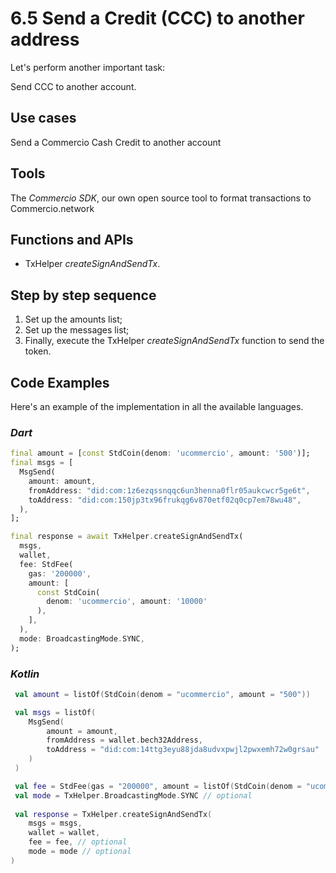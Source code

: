 # 6.5 Send a Credit (CCC) to another address

Let's perform another important task:

Send CCC to another account.

## Use cases

Send a Commercio Cash Credit to another account

## Tools

The _Commercio SDK_, our own open source tool to format transactions to Commercio.network

## Functions and APIs

- TxHelper _createSignAndSendTx_.

## Step by step sequence

1. Set up the amounts list;
2. Set up the messages list;
3. Finally, execute the TxHelper _createSignAndSendTx_ function to send the token.

## Code Examples

Here's an example of the implementation in all the available languages.

### _Dart_

```dart
final amount = [const StdCoin(denom: 'ucommercio', amount: '500')];
final msgs = [
  MsgSend(
    amount: amount,
    fromAddress: "did:com:1z6ezqssnqqc6un3henna0flr05aukcwcr5ge6t",
    toAddress: "did:com:150jp3tx96frukqg6v870etf02q0cp7em78wu48",
  ),
];

final response = await TxHelper.createSignAndSendTx(
  msgs,
  wallet,
  fee: StdFee(
    gas: '200000',
    amount: [
      const StdCoin(
        denom: 'ucommercio', amount: '10000'
      ),
    ],
  ),
  mode: BroadcastingMode.SYNC,
);
```

### _Kotlin_

```kotlin
 val amount = listOf(StdCoin(denom = "ucommercio", amount = "500"))

 val msgs = listOf(
    MsgSend(
        amount = amount,
        fromAddress = wallet.bech32Address,
        toAddress = "did:com:14ttg3eyu88jda8udvxpwjl2pwxemh72w0grsau"
    )
 )

 val fee = StdFee(gas = "200000", amount = listOf(StdCoin(denom = "ucommercio", amount = "10000"))) // optional
 val mode = TxHelper.BroadcastingMode.SYNC // optional
 
 val response = TxHelper.createSignAndSendTx(
    msgs = msgs,
    wallet = wallet,
    fee = fee, // optional
    mode = mode // optional
)
```